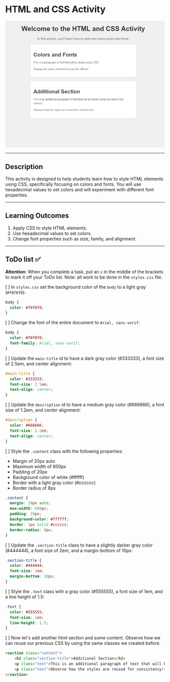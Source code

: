# HTML and CSS Activity

![example](./assets/examples/example.png)

---

## Description

This activity is designed to help students learn how to style HTML elements using CSS, specifically focusing on colors and fonts. You will use hexadecimal values to set colors and will experiment with different font properties.

---

## Learning Outcomes

1. Apply CSS to style HTML elements.
2. Use hexadecimal values to set colors.
3. Change font properties such as size, family, and alignment.

---

## ToDo list ✅
**Attention**: When you complete a task, put an `x` in the middle of the brackets to mark it off your ToDo list. Note: all work to be done in the `styles.css` file.

[ ] In `styles.css` set the background color of the `body` to a light gray (`#f0f0f0`):
```css
body {
  color: #f0f0f0;
}
```

[ ] Change the font of the entire document to `Arial, sans-serif`:
```css
body {
  color: #f0f0f0;
  font-family: Arial, sans-serif;
}
```

[ ] Update the `main-title` id to have a dark gray color (#333333), a font size of 2.5em, and center alignment:
```css
#main-title {
  color: #333333;
  font-size: 2.5em;
  text-align: center;
}
```

[ ] Update the `description` id to have a medium gray color (#666666), a font size of 1.2em, and center alignment:
```css
#description {
  color: #666666;
  font-size: 1.2em;
  text-align: center;
}
```

[ ] Style the `.content` class with the following properties:

- Margin of 20px auto
- Maximum width of 600px
- Padding of 20px
- Background color of white (#ffffff)
- Border with a light gray color (#cccccc)
- Border radius of 8px
```css
.content {
  margin: 20px auto;
  max-width: 600px;
  padding: 20px;
  background-color: #ffffff;
  border: 1px solid #cccccc;
  border-radius: 8px;
}
```

[ ] Update the `.section-title` class to have a slightly darker gray color (#444444), a font size of 2em, and a margin-bottom of 10px:
```css
.section-title {
  color: #444444;
  font-size: 2em;
  margin-bottom: 10px;
}
```

[ ] Style the `.text` class with a gray color (#555555), a font size of 1em, and a line height of 1.5:
```css
.text {
  color: #555555;
  font-size: 1em;
  line-height: 1.5;
}
```

[ ] Now let's add another html section and some content. Observe how we can reuse our previous CSS by using the same classes we created before.
```html
<section class="content">
    <h2 class="section-title">Additional Section</h2>
    <p class="text">This is an additional paragraph of text that will be styled using the same CSS classes.</p>
    <p class="text">Observe how the styles are reused for consistency!</p>
</section>
```
